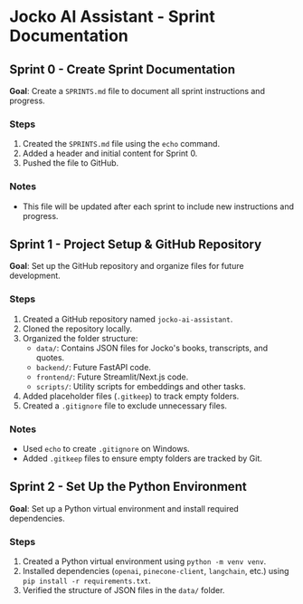 # Jocko AI Assistant - Sprint Documentation

## Sprint 0 - Create Sprint Documentation
**Goal**: Create a `SPRINTS.md` file to document all sprint instructions and progress.

### Steps
1. Created the `SPRINTS.md` file using the `echo` command.
2. Added a header and initial content for Sprint 0.
3. Pushed the file to GitHub.

### Notes
- This file will be updated after each sprint to include new instructions and progress.


## Sprint 1 - Project Setup & GitHub Repository
**Goal**: Set up the GitHub repository and organize files for future development.

### Steps
1. Created a GitHub repository named `jocko-ai-assistant`.
2. Cloned the repository locally.
3. Organized the folder structure:
   - `data/`: Contains JSON files for Jocko's books, transcripts, and quotes.
   - `backend/`: Future FastAPI code.
   - `frontend/`: Future Streamlit/Next.js code.
   - `scripts/`: Utility scripts for embeddings and other tasks.
4. Added placeholder files (`.gitkeep`) to track empty folders.
5. Created a `.gitignore` file to exclude unnecessary files.

### Notes
- Used `echo` to create `.gitignore` on Windows.
- Added `.gitkeep` files to ensure empty folders are tracked by Git.


## Sprint 2 - Set Up the Python Environment
**Goal**: Set up a Python virtual environment and install required dependencies.

### Steps
1. Created a Python virtual environment using `python -m venv venv`.
2. Installed dependencies (`openai`, `pinecone-client`, `langchain`, etc.) using `pip install -r requirements.txt`.
3. Verified the structure of JSON files in the `data/` folder.
